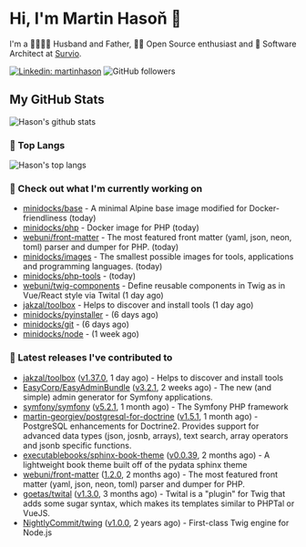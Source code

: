 # Hi, I'm Martin Hasoň 👋

I'm a 👨‍👩‍👧‍👦 Husband and Father, 🧑‍💻 Open Source enthusiast and 📐 Software Architect at [Survio](https://www.survio.com).

[![Linkedin: martinhason](https://img.shields.io/badge/-Martin%20Hasoň-blue?style=flat-square&logo=Linkedin&logoColor=white&link=https://www.linkedin.com/in/martinhason/)](https://www.linkedin.com/in/martinhason/)
![GitHub followers](https://img.shields.io/github/followers/hason?label=Follow&style=social)


## My GitHub Stats
![Hason's github stats](https://github-readme-stats.vercel.app/api?username=hason&show_icons=true&include_all_commits=true&theme=dracula&hide_border=true&hide_title=true)

### 💾 Top Langs
![Hason's top langs](https://github-readme-stats.vercel.app/api/top-langs/?username=hason&layout=compact&theme=dracula&hide_border=true&hide_title=true)

### 👷 Check out what I'm currently working on

- [minidocks/base](https://github.com/minidocks/base) - A minimal Alpine base image modified for Docker-friendliness (today)
- [minidocks/php](https://github.com/minidocks/php) - Docker image for PHP (today)
- [webuni/front-matter](https://github.com/webuni/front-matter) - The most featured front matter (yaml, json, neon, toml) parser and dumper for PHP. (today)
- [minidocks/images](https://github.com/minidocks/images) - The smallest possible images for tools, applications and programming languages. (today)
- [minidocks/php-tools](https://github.com/minidocks/php-tools) -  (today)
- [webuni/twig-components](https://github.com/webuni/twig-components) - Define reusable components in Twig as in Vue/React style via Twital (1 day ago)
- [jakzal/toolbox](https://github.com/jakzal/toolbox) - Helps to discover and install tools (1 day ago)
- [minidocks/pyinstaller](https://github.com/minidocks/pyinstaller) -  (6 days ago)
- [minidocks/git](https://github.com/minidocks/git) -  (6 days ago)
- [minidocks/node](https://github.com/minidocks/node) -  (1 week ago)

### 🔭 Latest releases I've contributed to

- [jakzal/toolbox](https://github.com/jakzal/toolbox) ([v1.37.0](https://github.com/jakzal/toolbox/releases/tag/v1.37.0), 1 day ago) - Helps to discover and install tools
- [EasyCorp/EasyAdminBundle](https://github.com/EasyCorp/EasyAdminBundle) ([v3.2.1](https://github.com/EasyCorp/EasyAdminBundle/releases/tag/v3.2.1), 2 weeks ago) - The new (and simple) admin generator for Symfony applications.
- [symfony/symfony](https://github.com/symfony/symfony) ([v5.2.1](https://github.com/symfony/symfony/releases/tag/v5.2.1), 1 month ago) - The Symfony PHP framework
- [martin-georgiev/postgresql-for-doctrine](https://github.com/martin-georgiev/postgresql-for-doctrine) ([v1.5.1](https://github.com/martin-georgiev/postgresql-for-doctrine/releases/tag/v1.5.1), 1 month ago) - PostgreSQL enhancements for Doctrine2. Provides support for advanced data types (json, josnb, arrays), text search, array operators and jsonb specific functions.
- [executablebooks/sphinx-book-theme](https://github.com/executablebooks/sphinx-book-theme) ([v0.0.39](https://github.com/executablebooks/sphinx-book-theme/releases/tag/v0.0.39), 2 months ago) - A lightweight book theme built off of the pydata sphinx theme
- [webuni/front-matter](https://github.com/webuni/front-matter) ([1.2.0](https://github.com/webuni/front-matter/releases/tag/1.2.0), 2 months ago) - The most featured front matter (yaml, json, neon, toml) parser and dumper for PHP.
- [goetas/twital](https://github.com/goetas/twital) ([v1.3.0](https://github.com/goetas/twital/releases/tag/v1.3.0), 3 months ago) - Twital is a &#34;plugin&#34; for Twig that adds some sugar syntax, which makes its templates similar to PHPTal or VueJS.
- [NightlyCommit/twing](https://github.com/NightlyCommit/twing) ([v1.0.0](https://github.com/NightlyCommit/twing/releases/tag/v1.0.0), 2 years ago) - First-class Twig engine for Node.js
